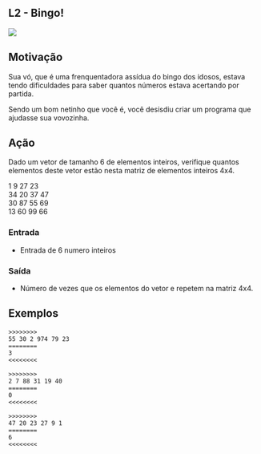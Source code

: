 ## L2 - Bingo!


![](__capa.jpg)

## Motivação

Sua vó, que é uma frenquentadora assídua do bingo dos idosos, estava tendo dificuldades para saber quantos números estava acertando por partida.

Sendo um bom netinho que você é, você desisdiu criar um programa que ajudasse sua vovozinha.

## Ação

Dado um vetor de tamanho 6 de elementos inteiros, verifique quantos elementos deste vetor estão nesta matriz de elementos inteiros 4x4.

1 9 27 23  
34 20 37 47  
30 87 55 69  
13 60 99 66

### Entrada

*   Entrada de 6 numero inteiros

### Saída

*   Número de vezes que os elementos do vetor e repetem na matriz 4x4.  

## Exemplos

```
>>>>>>>>
55 30 2 974 79 23
========
3
<<<<<<<<

>>>>>>>>
2 7 88 31 19 40
========
0
<<<<<<<<

>>>>>>>>
47 20 23 27 9 1
========
6
<<<<<<<<
```

